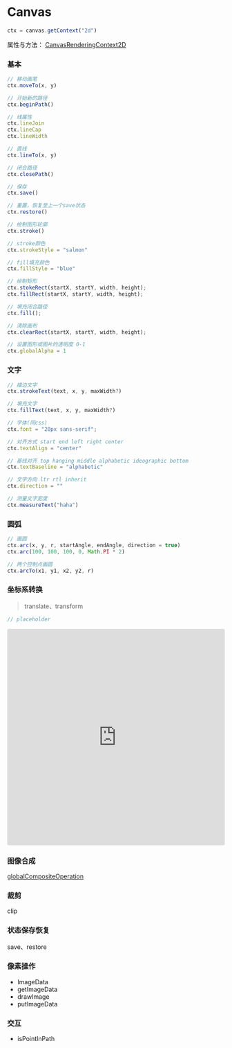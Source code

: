 # Canvas

```js
ctx = canvas.getContext("2d")
```

属性与方法：
[CanvasRenderingContext2D](https://developer.mozilla.org/zh-CN/docs/Web/API/CanvasRenderingContext2D)

### 基本
```js
// 移动画笔
ctx.moveTo(x, y)

// 开始新的路径
ctx.beginPath()

// 线属性
ctx.lineJoin
ctx.lineCap
ctx.lineWidth

// 直线
ctx.lineTo(x, y)

// 闭合路径
ctx.closePath()

// 保存
ctx.save()

// 重置，恢复至上一个save状态
ctx.restore()

// 绘制图形轮廓
ctx.stroke()

// stroke颜色
ctx.strokeStyle = "salmon"

// fill填充颜色
ctx.fillStyle = "blue"

// 绘制矩形
ctx.stokeRect(startX, startY, width, height);
ctx.fillRect(startX, startY, width, height);

// 填充闭合路径
ctx.fill();

// 清除画布
ctx.clearRect(startX, startY, width, height);

// 设置图形或图片的透明度 0-1
ctx.globalAlpha = 1
```

### 文字
```js
// 描边文字
ctx.strokeText(text, x, y, maxWidth?)

// 填充文字
ctx.fillText(text, x, y, maxWidth?)

// 字体(同css)
ctx.font = "20px sans-serif";

// 对齐方式 start end left right center
ctx.textAlign = "center"

// 基线对齐 top hanging middle alphabetic ideographic bottom
ctx.textBaseline = "alphabetic"

// 文字方向 ltr rtl inherit
ctx.direction = ""

// 测量文字宽度
ctx.measureText("haha")
```

### 圆弧
```js
// 画圆
ctx.arc(x, y, r, startAngle, endAngle, direction = true)
ctx.arc(100, 100, 100, 0, Math.PI * 2)

// 两个控制点画圆
ctx.arcTo(x1, y1, x2, y2, r)
```

### 坐标系转换
> translate、transform

```js
// placeholder
```

<iframe src="https://codesandbox.io/embed/bu-men-ji-gou-lwtfb?fontsize=14&hidenavigation=1&theme=dark"
   style="width:100%; height:500px; border:0; border-radius: 4px; overflow:hidden;"
   title="部门机构"
   allow="accelerometer; ambient-light-sensor; camera; encrypted-media; geolocation; gyroscope; hid; microphone; midi; payment; usb; vr; xr-spatial-tracking"
   sandbox="allow-forms allow-modals allow-popups allow-presentation allow-same-origin allow-scripts"
></iframe>

### 图像合成
[globalCompositeOperation](https://developer.mozilla.org/zh-CN/docs/Web/API/CanvasRenderingContext2D/globalCompositeOperation)

### 裁剪
clip

### 状态保存恢复
save、restore

### 像素操作
- ImageData
- getImageData
- drawImage
- putImageData

### 交互
- isPointInPath















